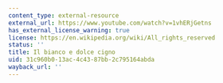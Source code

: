 ```yaml
---
content_type: external-resource
external_url: https://www.youtube.com/watch?v=1vhERjGetns
has_external_license_warning: true
license: https://en.wikipedia.org/wiki/All_rights_reserved
status: ''
title: Il bianco e dolce cigno
uid: 31c960b0-13ac-4c43-87bb-2c795164abda
wayback_url: ''
---
```

